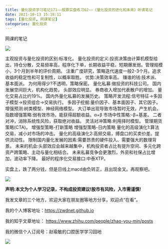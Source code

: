 ```yaml
---
title: 量化投资学习笔记171——股票实盘练习62——《量化投资的进化和未来》听课笔记
date: 2021-10-13 15:18:11
tags: [量化投资, 网课笔记]
categories: 量化投资
---
```

网课的笔记

![](https://zymblog-1258069789.cos.ap-chengdu.myqcloud.com/blog0178-QTLearn/141/01.jpg)

主观投资与量化投资的区别:标准化。
量化投资的定义:投资决策由计算机模型给出，持仓分散，交易频率高，程序化下单，长期收益平稳，短期爆发弱。管理规模小，3个月到半年的评价周期。
注重广度研究，策略迭代速度一般2-3个月。追求收益的稳定性和可复制性，以概率取胜。
优势:决策效率高。
赚谁的钱:技术派、基本面派。
为何用得少?不透明，策略保密。
量化私募:做投资的科技公司。
国内发展空间巨大，机构化趋势。
头部效应明显。
券商收入增加代表散户的增加。
量化交易占比约19%。
国内外量化私募的发展历史。
策略开发流程:信号特征->多因子模型->投资组合->交易执行。
多因子挖掘:量价因子、基本面因子、其它因子。
增强预测:树类模型、神经网络模型。
大订单出现导致市场暂时无效，产生机会。
指数增强策略:弱有效市场，能获得超额收益。α+β
市场中性策略:-β+基差。
二者对冲，消除系统性风险，获取绝对收益。
灵活对冲策略:利用择时模型。
管理期货策略(CTA)。
增强型策略-打新策略
增强型策略-日内策略
量化的高级演化1:算法交易，减小对市场的冲击。
量化的高级演化2:高频交易，搏盘口的买卖价差。提供流动性。
限制国内量化发展的因素:需要昂贵的硬件投入、需要强大的数理背景。
未来的机会:头部效应会越来越集中，机构投资者占比有提升空间、多元化跨资产跨策略、主动与量化相结合。
未来私募竞争会更激烈，外资和社保占比增加，波动率下降。
最好的程序化交易接口:中泰XTP。

实盘上，跌了两分钱，但是日线上macd由负转正，且出现金叉。再观察吧。

![](https://zymblog-1258069789.cos.ap-chengdu.myqcloud.com/blog0178-QTLearn/141/02.jpg)

**声明:本文为个人学习记录，不构成投资建议!股市有风险，入市需谨慎!**

我发文章的三个地方，欢迎大家在朋友圈等地方分享，欢迎点“在看”。

我的个人博客地址：https://zwdnet.github.io

我的知乎文章地址： https://www.zhihu.com/people/zhao-you-min/posts

我的微信个人订阅号：赵瑜敏的口腔医学学习园地


![](https://zymblog-1258069789.cos.ap-chengdu.myqcloud.com/other/wx.jpg)
